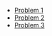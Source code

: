 
- [Problem 1](https://github.com/maidt3012/DangThiMai/blob/main/src/problem1/SOLUTION.md)
- [Problem 2](https://github.com/maidt3012/DangThiMai/blob/main/src/problem2/SOLUTION.md)
- [Problem 3](https://github.com/maidt3012/DangThiMai/blob/main/src/problem3/SOLUTION.md)
